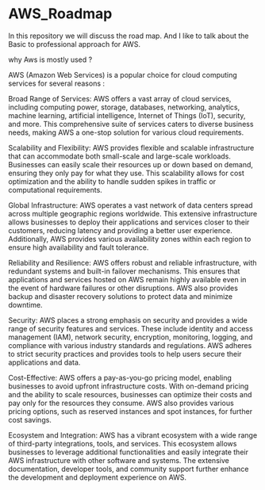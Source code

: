 # AWS_Roadmap
In this repository we will discuss the road map. And I like to talk about the Basic to professional approach for AWS.

why Aws is mostly used ?

AWS (Amazon Web Services) is a popular choice for cloud computing services for several reasons :

  Broad Range of Services: AWS offers a vast array of cloud services, including computing power, storage, databases, networking, analytics, machine learning, artificial intelligence, Internet of Things (IoT), security, and more. This comprehensive suite of services caters to diverse business needs, making AWS a one-stop solution for various cloud requirements.

Scalability and Flexibility: AWS provides flexible and scalable infrastructure that can accommodate both small-scale and large-scale workloads. Businesses can easily scale their resources up or down based on demand, ensuring they only pay for what they use. This scalability allows for cost optimization and the ability to handle sudden spikes in traffic or computational requirements.

Global Infrastructure: AWS operates a vast network of data centers spread across multiple geographic regions worldwide. This extensive infrastructure allows businesses to deploy their applications and services closer to their customers, reducing latency and providing a better user experience. Additionally, AWS provides various availability zones within each region to ensure high availability and fault tolerance.

Reliability and Resilience: AWS offers robust and reliable infrastructure, with redundant systems and built-in failover mechanisms. This ensures that applications and services hosted on AWS remain highly available even in the event of hardware failures or other disruptions. AWS also provides backup and disaster recovery solutions to protect data and minimize downtime.

Security: AWS places a strong emphasis on security and provides a wide range of security features and services. These include identity and access management (IAM), network security, encryption, monitoring, logging, and compliance with various industry standards and regulations. AWS adheres to strict security practices and provides tools to help users secure their applications and data.

Cost-Effective: AWS offers a pay-as-you-go pricing model, enabling businesses to avoid upfront infrastructure costs. With on-demand pricing and the ability to scale resources, businesses can optimize their costs and pay only for the resources they consume. AWS also provides various pricing options, such as reserved instances and spot instances, for further cost savings.

Ecosystem and Integration: AWS has a vibrant ecosystem with a wide range of third-party integrations, tools, and services. This ecosystem allows businesses to leverage additional functionalities and easily integrate their AWS infrastructure with other software and systems. The extensive documentation, developer tools, and community support further enhance the development and deployment experience on AWS.
